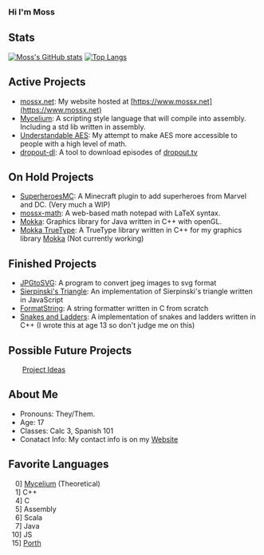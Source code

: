 ### Hi I'm Moss

## Stats
[![Moss's GitHub stats](https://github-readme-stats.vercel.app/api?username=mossx-dev&hide=contribs&exclude_repo=github-stats&theme=tokyonight&show_icons=true&line_height=24&include_all_commits=true)](https://github.com/anuraghazra/github-readme-stats)
[![Top Langs](https://github-readme-stats.vercel.app/api/top-langs/?username=mossx-dev&layout=compact&theme=tokyonight&langs_count=6)](https://github.com/anuraghazra/github-readme-stats)
<br>



## Active Projects
 - [mossx.net](https://github.com/mossx-dev/mossx.net): My website hosted at [https://www.mossx.net](https://www.mossx.net)
 - [Mycelium](https://github.com/mossx-dev/Mycelium): A scripting style language that will compile into assembly. Including a std lib written in assembly.
 - [Understandable AES](https://github.com/mossx-dev/Understandable_AES): My attempt to make AES more accessible to people with a high level of math.
 - [dropout-dl](https://github.com/mossx-dev/dropout-dl): A tool to download episodes of [dropout.tv](https://www.dropout.tv/)

## On Hold Projects
 - [SuperheroesMC](https://github.com/mossx-dev/SuperheroesMC): A Minecraft plugin to add superheroes from Marvel and DC. (Very much a WIP)
 - [mossx-math](https://github.com/mossx-dev/mossx-math): A web-based math notepad with LaTeX syntax.
 - [Mokka](https://github.com/mossx-dev/Mokka): Graphics library for Java written in C++ with openGL.
 - [Mokka TrueType](https://github.com/mossx-dev/Mokka-TrueType): A TrueType library written in C++ for my graphics library [Mokka](https://github.com/mossx-dev/Mokka) (Not currently working) 

## Finished Projects
 - [JPGtoSVG](https://github.com/mossx-dev/JPGtoSVG): A program to convert jpeg images to svg format
 - [Sierpinski's Triangle](https://github.com/mossx-dev/Sierpinskis-triangle): An implementation of Sierpinski's triangle written in JavaScript
 - [FormatString](https://github.com/mossx-dev/FormatString): A string formatter written in C from scratch
 - [Snakes and Ladders](https://github.com/mossx-dev/Snakes): A implementation of snakes and ladders written in C++ (I wrote this at age 13 so don't judge me on this)

## Possible Future Projects
&emsp;&emsp;[Project Ideas](https://github.com/mossx-dev/Project-Ideas)

## About Me
 - Pronouns: They/Them. 
 - Age: 17  
 - Classes: Calc 3, Spanish 101
 - Conatact Info: My contact info is on my [Website](https://www.mossx.net/contact)


## Favorite Languages
&emsp;0]&nbsp;[Mycelium](https://github.com/mossx-dev/Mycelium) (Theoretical) <br>
&emsp;1]&nbsp;C++ <br>
&emsp;4]&nbsp;C <br>
&emsp;5]&nbsp;Assembly <br>
&emsp;6]&nbsp;Scala <br>
&emsp;7]&nbsp;Java <br>
&ensp;10]&nbsp;JS <br>
&ensp;15]&nbsp;[Porth](https://github.com/tsoding/porth) <br>
<!--
**mossx-dev/mossx-dev** is a ✨ _special_ ✨ repository because its `README.md` (this file) appears on your GitHub profile.

Here are some ideas to get you started:

- 🔭 I’m currently working on ...
- 🌱 I’m currently learning ...
- 👯 I’m looking to collaborate on ...
- 🤔 I’m looking for help with ...
- 💬 Ask me about ...
- 📫 How to reach me: ...
- 😄 Pronouns: ...
- ⚡ Fun fact: ...
-->
